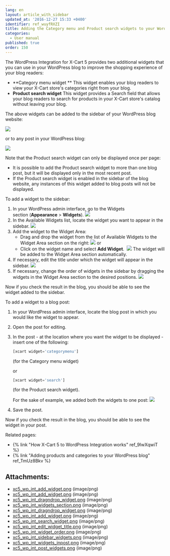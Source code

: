 ```yaml
---
lang: en
layout: article_with_sidebar
updated_at: '2016-12-27 15:33 +0400'
identifier: ref_wuyfRXZI
title: Adding the Category menu and Product search widgets to your WordPress blog
categories:
  - User manual
published: true
order: 150
---
```



The WordPress Integration for X-Cart 5 provides two additional widgets that you can use in your WordPress blog to improve the shopping experience of your blog readers:

*   **Category menu widget **
    This widget enables your blog readers to view your X-Cart store's categories right from your blog.
*   **Product search widget**
    This widget provides a Search field that allows your blog readers to search for products in your X-Cart store's catalog without leaving your blog. 

The above widgets can be added to the sidebar of your WordPress blog website:

![]({{site.baseurl}}/attachments/8750680/8719425.png)

or to any post in your WordPress blog:

![]({{site.baseurl}}/attachments/8750680/8719426.png)

Note that the Product search widget can only be displayed once per page:

*   It is possible to add the Product search widget to more than one blog post, but it will be displayed only in the most recent post.
*   If the Product search widget is enabled in the sidebar of the blog website, any instances of this widget added to blog posts will not be displayed.

To add a widget to the sidebar:

1.  In your WordPress admin interface, go to the Widgets section (**Appearance** > **Widgets**).
    ![]({{site.baseurl}}/attachments/8750680/8719419.png)
2.  In the Available Widgets list, locate the widget you want to appear in the sidebar.
    ![]({{site.baseurl}}/attachments/8750680/8719422.png)
3.  Add the widget to the Widget Area:
    *   Drag and drop the widget from the list of Available Widgets to the Widget Area section on the right:
        ![]({{site.baseurl}}/attachments/8750680/8719418.png)
        or
    *   Click on the widget name and select **Add Widget**. 
        ![]({{site.baseurl}}/attachments/8750680/8719416.png)
        The widget will be added to the Widget Area section automatically.
4.  If necessary, edit the title under which the widget will appear in the sidebar.
    ![]({{site.baseurl}}/attachments/8750680/8719423.png)
5.  If necessary, change the order of widgets in the sidebar by dragging the widgets in the Widget Area section to the desired positions.
    ![]({{site.baseurl}}/attachments/8750680/8719424.png)

Now if you check the result in the blog, you should be able to see the widget added to the sidebar.

To add a widget to a blog post:

1.  In your WordPress admin interface, locate the blog post in which you would like the widget to appear.
2.  Open the post for editing.
3.  In the post - at the location where you want the widget to be displayed - insert one of the following:

    ```php
    [xcart widget='categorymenu']
    ```

    (for the Category menu widget)

    or

    ```php
    [xcart widget='search']
    ```

    (for the Product search widget).

    For the sake of example, we added both the widgets to one post:
    ![]({{site.baseurl}}/attachments/8750680/8719427.png)

4.  Save the post.

Now if you check the result in the blog, you should be able to see the widget in your post.

Related pages:

*   {% link "How X-Cart 5 to WordPress Integration works" ref_9IwXqwiT %}
*   {% link "Adding products and categories to your WordPress blog" ref_TmUz8Bkv %}

## Attachments:

* [xc5_wp_int_add_widget.png]({{site.baseurl}}/attachments/8750680/8719417.png) (image/png)
* [xc5_wp_int_add_widget.png]({{site.baseurl}}/attachments/8750680/8719421.png) (image/png)
* [xc5_wp_int_dragndrop_widget.png]({{site.baseurl}}/attachments/8750680/8719420.png) (image/png)
* [xc5_wp_int_widgets_section.png]({{site.baseurl}}/attachments/8750680/8719419.png) (image/png)
* [xc5_wp_int_dragndrop_widget.png]({{site.baseurl}}/attachments/8750680/8719418.png) (image/png)
* [xc5_wp_int_add_widget.png]({{site.baseurl}}/attachments/8750680/8719416.png) (image/png)
* [xc5_wp_int_search_widget.png]({{site.baseurl}}/attachments/8750680/8719422.png) (image/png)
* [xc5_wp_int_edit_widget_title.png]({{site.baseurl}}/attachments/8750680/8719423.png) (image/png)
* [xc5_wp_int_widget_order.png]({{site.baseurl}}/attachments/8750680/8719424.png) (image/png)
* [xc5_wp_int_sidebar_widgets.png]({{site.baseurl}}/attachments/8750680/8719425.png) (image/png)
* [xc5_wp_int_widgets_inpost.png]({{site.baseurl}}/attachments/8750680/8719426.png) (image/png)
* [xc5_wp_int_post_widgets.png]({{site.baseurl}}/attachments/8750680/8719427.png) (image/png)
